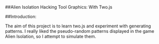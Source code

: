 ##Alien Isolation Hacking Tool Graphics: With Two.js

##Introduction:

The aim of this project is to learn two.js and experiment with generating
patterns. I really liked the pseudo-random patterns displayed in the game
Alien Isolation, so I attempt to simulate them.
